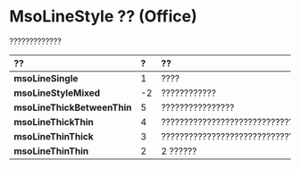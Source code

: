 
# MsoLineStyle ?? (Office)

?????????????



|**??**|**?**|**??**|
|:-----|:-----|:-----|
|**msoLineSingle**|1|????|
|**msoLineStyleMixed**|-2|????????????|
|**msoLineThickBetweenThin**|5|????????????????|
|**msoLineThickThin**|4|???????????????????????????????????????????????????????|
|**msoLineThinThick**|3|???????????????????????????????????????????????????????|
|**msoLineThinThin**|2|2 ??????|
